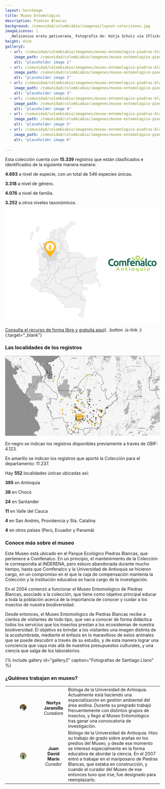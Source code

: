 ```yaml
---
layout: heroImage
title: Museo Entomológico
description: Piedras Blancas
background: /comunidad/colombiabio/imagenes/layout-colecciones.jpg
imageLicense: |
  _Heliconius erato petiverana_ Fotografía de: Katja Schulz via [Flickr](https://flic.kr/p/bmS9bM)
height: 41vh
gallery2:
  - url: /comunidad/colombiabio/imagenes/museo-entomologico-piedras-blancas/m-p-b-039-1024x682.jpg
    image_path: /comunidad/colombiabio/imagenes/museo-entomologico-piedras-blancas/m-p-b-039-280x280.jpg
    alt: "placeholder image 1"
  - url: /comunidad/colombiabio/imagenes/museo-entomologico-piedras-blancas/m-p-b-037-1024x682.jpg
    image_path: /comunidad/colombiabio/imagenes/museo-entomologico-piedras-blancas/m-p-b-037-280x280.jpg
    alt: "placeholder image 2"
  - url: /comunidad/colombiabio/imagenes/museo-entomologico-piedras-blancas/m-p-b-028-1024x682.jpg
    image_path: /comunidad/colombiabio/imagenes/museo-entomologico-piedras-blancas/m-p-b-028-280x280.jpg
    alt: "placeholder image 3"
  - url: /comunidad/colombiabio/imagenes/museo-entomologico-piedras-blancas/m-p-b-029-1024x682.jpg
    image_path: /comunidad/colombiabio/imagenes/museo-entomologico-piedras-blancas/m-p-b-029-280x280.jpg
    alt: "placeholder image 4"
  - url: /comunidad/colombiabio/imagenes/museo-entomologico-piedras-blancas/m-p-b-031-1024x682.jpg
    image_path: /comunidad/colombiabio/imagenes/museo-entomologico-piedras-blancas/m-p-b-031-280x280.jpg
    alt: "placeholder image 5"
  - url: /comunidad/colombiabio/imagenes/museo-entomologico-piedras-blancas/m-p-b-035-1024x682.jpg
    image_path: /comunidad/colombiabio/imagenes/museo-entomologico-piedras-blancas/m-p-b-035-280x280.jpg
    alt: "placeholder image 6"

---
```


Esta colección cuenta con <span class="tag is-warning is-light"><b>15.339</b></span> registros que están clasificados e identificados de la siguiente manera manera:


<span class="tag is-warning is-light"><b>4.693</b></span> a nivel de especie, con un total de 546 especies únicas.     


<span class="tag is-warning is-light"><b>3.318</b></span> a nivel de género.


<span class="tag is-warning is-light"><b>4.076</b></span> a nivel de familia.


<span class="tag is-warning is-light"><b>3.252</b></span> a otros niveles taxonómicos.

<img src="/comunidad/colombiabio/imagenes/museo-entomologico-piedras-blancas/map-m-p-b.png" width=770>

[Consulta el recurso de forma libre y gratuita aquí](http://ipt.biodiversidad.co/sib/resource?r=mepb){: .button .is-link :}{:target="_blank"}

### Las localidades de los registros

<img src="/comunidad/colombiabio/imagenes/museo-entomologico-piedras-blancas/mapa-ent-mepb.png" width=770>

<p class="is-size-7 has-text-grey has-text-centered">En negro se indican los registros  disponibles previamente a través de GBIF: 4.123.</p>
<p class="is-size-7 has-text-grey has-text-centered">En amarillo se indican los registros que aportó la Colección para el departamento: 11.237.</p>

Hay <span class="tag is-warning is-light"><b>552</b></span> localidades únicas ubicadas así:

<span class="tag is-warning is-light"><b>395</b></span> en Antioquia

<span class="tag is-warning is-light"><b>38</b></span> en Chocó

<span class="tag is-warning is-light"><b>24</b></span> en Santander

<span class="tag is-warning is-light"><b>11</b></span> en Valle del Cauca

<span class="tag is-warning is-light"><b>4</b></span> en San Andrés, Providencia y Sta. Catalina

<span class="tag is-warning is-light"><b>4</b></span> en otros países (Perú, Ecuador y Panamá)



### Conoce más sobre el museo

Este Museo está ubicado en el Parque Ecológico Piedras Blancas, que pertenece a Comfenalco. En un principio, el mantenimiento de la Colección le correspondía al INDERENA, pero estuvo abandonada durante mucho tiempo, hasta que Comfenalco y la Universidad de Antioquia se hicieron cargo, en un compromiso en el que la caja de compensación mantenía la Colección y la institución educativa se hacía cargo de la investigación.

En el 2004 comenzó a funcionar el Museo Entomológico de Piedras Blancas, asociado a la colección, que tiene como objetivo principal educar a toda la población acerca de la importancia de conocer y cuidar a los insectos de nuestra biodiversidad.

Desde entonces, el Museo Entomológico de Piedras Blancas recibe a cientos de visitantes de todo tipo, que van a conocer de forma didáctica todos los servicios que los insectos prestan a los ecosistemas de nuestra biodiversidad. El objetivo es brindar a los visitantes una imagen distinta de la acostumbrada, mediante el énfasis en lo maravilloso de estos animales que se puede descubrir a través de su estudio, y de esta manera lograr una conciencia que vaya más allá de nuestros presupuestos culturales, y una ciencia que salga de los laboratorios.

{% include gallery id="gallery2" caption="Fotografías de Santiago Llano" %}


### ¿Quiénes trabajan en museo?

| | |  |
| :-------------: |:-------------:| :-----|
|<figure class="image is-128x128"><img class="is-rounded" src="/comunidad/colombiabio/imagenes/museo-entomologico-piedras-blancas/p-m-p-b.png"></figure> | <b>Nortys Jaramillo</b> <br> <i>Curadora</i> | Bióloga de la Universidad de Antioquia. Actualmente está haciendo una especialización en gestión ambiental del área andina. Durante su pregrado trabajó frecuentemente con distintos grupos de insectos, y llegó al Museo Entomológico tras ganar una convocatoria de investigación.|
|<figure class="image is-128x128"><img class="is-rounded" src="/comunidad/colombiabio/imagenes/museo-entomologico-piedras-blancas/p2-m-p-b.png"></figure> | <b>Juan David Marín</b> <br> <i>Curador</i> | Biólogo de la Universidad de Antioquia. Hizo su trabajo de grado sobre arañas en los predios del Museo, y desde ese momento se interesó especialmente en la forma educativa de abordar la ciencia. En el 2007 entró a trabajar en el mariposario de Piedras Blancas, que estaba en construcción, y cuando el curador del Museo de ese entonces tuvo que irse, fue designado para reemplazarlo.|
